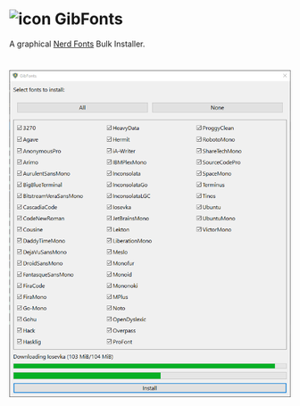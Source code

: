 # ![icon](https://raw.githubusercontent.com/MCOfficer/GibFonts/master/icon.ico) GibFonts

A graphical [Nerd Fonts](https://www.nerdfonts.com/) Bulk Installer.

# ![showcase](https://raw.githubusercontent.com/MCOfficer/GibFonts/master/showcase.png)




